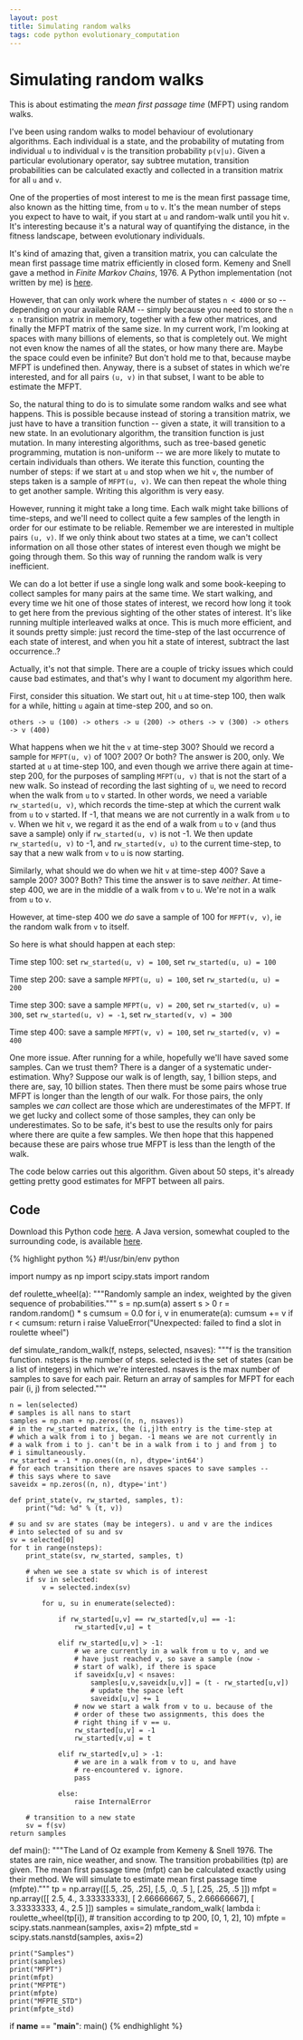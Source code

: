 ```yaml
---
layout: post
title: Simulating random walks
tags: code python evolutionary_computation
---
```


Simulating random walks
=======================

This is about estimating the *mean first passage time* (MFPT) using
random walks.

I've been using random walks to model behaviour of evolutionary
algorithms. Each individual is a state, and the probability of
mutating from individual `u` to individual `v` is the transition
probability `p(v|u)`. Given a particular evolutionary operator, say
subtree mutation, transition probabilities can be calculated exactly
and collected in a transition matrix for all `u` and `v`. 

One of the properties of most interest to me is the mean first passage
time, also known as the hitting time, from `u` to `v`. It's the mean
number of steps you expect to have to wait, if you start at `u` and
random-walk until you hit `v`. It's interesting because it's a natural
way of quantifying the distance, in the fitness landscape, between
evolutionary individuals.

It's kind of amazing that, given a transition matrix, you can
calculate the mean first passage time matrix efficiently in closed
form. Kemeny and Snell gave a method in *Finite Markov Chains*, 1976.
A Python implementation (not written by me) is
[here](https://github.com/jmmcd/GPDistance/blob/master/python/RandomWalks/ergodic.py). 

However, that can only work where the number of states `n < 4000` or
so -- depending on your available RAM -- simply because you need to
store the `n x n` transition matrix in memory, together with a few
other matrices, and finally the MFPT matrix of the same size. In my
current work, I'm looking at spaces with many billions of elements, so
that is completely out. We might not even know the names of all the
states, or how many there are. Maybe the space could even be infinite?
But don't hold me to that, because maybe MFPT is undefined then.
Anyway, there is a subset of states in which we're interested, and for
all pairs `(u, v)` in that subset, I want to be able to estimate the
MFPT.

So, the natural thing to do is to simulate some random walks and see
what happens. This is possible because instead of storing a transition
matrix, we just have to have a transition function -- given a state,
it will transition to a new state. In an evolutionary algorithm, the
transition function is just mutation. In many interesting algorithms,
such as tree-based genetic programming, mutation is non-uniform -- we
are more likely to mutate to certain individuals than others. We
iterate this function, counting the number of steps: if we start at
`u` and stop when we hit `v`, the number of steps taken is a sample of
`MFPT(u, v)`. We can then repeat the whole thing to get another
sample. Writing this algorithm is very easy.

However, running it might take a long time. Each walk might take
billions of time-steps, and we'll need to collect quite a few samples
of the length in order for our estimate to be reliable. Remember we
are interested in multiple pairs `(u, v)`. If we only think about two
states at a time, we can't collect information on all those other
states of interest even though we might be going through them. So this
way of running the random walk is very inefficient.

We can do a lot better if use a single long walk and some book-keeping
to collect samples for many pairs at the same time. We start walking,
and every time we hit one of those states of interest, we record how
long it took to get here from the previous sighting of the other
states of interest. It's like running multiple interleaved walks at
once. This is much more efficient, and it sounds pretty simple: just
record the time-step of the last occurrence of each state of interest,
and when you hit a state of interest, subtract the last occurrence..?

Actually, it's not that simple. There are a couple of tricky issues
which could cause bad estimates, and that's why I want to document my
algorithm here.

First, consider this situation. We start out, hit `u` at time-step 100,
then walk for a while, hitting `u` again at time-step 200, and so on.

`others -> u (100) -> others -> u (200) -> others -> v (300) -> others -> v (400)`

What happens when we hit the `v` at time-step 300? Should we record a
sample for `MFPT(u, v)` of 100? 200? Or both? The answer is 200, only.
We started at `u` at time-step 100, and even though we arrive there
again at time-step 200, for the purposes of sampling `MFPT(u, v)` that
is not the start of a new walk. So instead of recording the last
sighting of `u`, we need to record when the walk from `u` to `v`
started. In other words, we need a variable `rw_started(u, v)`, which
records the time-step at which the current walk from `u` to `v`
started. If -1, that means we are not currently in a walk from `u` to
`v`. When we hit `v`, we regard it as the end of a walk from `u` to
`v` (and thus save a sample) only if `rw_started(u, v)` is not -1. We
then update `rw_started(u, v)` to -1, and `rw_started(v, u)` to the
current time-step, to say that a new walk from `v` to `u` is now
starting.

Similarly, what should we do when we hit `v` at time-step 400? Save a
sample 200? 300? Both? This time the answer is to save *neither*. At
time-step 400, we are in the middle of a walk from `v` to `u`. We're
not in a walk from `u` to `v`.

However, at time-step 400 we *do* save a sample of 100 for `MFPT(v,
v)`, ie the random walk from `v` to itself.

So here is what should happen at each step:

Time step 100: set `rw_started(u, v) = 100`, set `rw_started(u, u) = 100`

Time step 200: save a sample `MFPT(u, u) = 100`, set `rw_started(u, u) = 200`

Time step 300: save a sample `MFPT(u, v) = 200`, set
`rw_started(v, u) = 300`, set `rw_started(u, v) = -1`, set
`rw_started(v, v) = 300`

Time step 400: save a sample `MFPT(v, v) = 100`, set `rw_started(v, v) = 400`

One more issue. After running for a while, hopefully we'll have saved
some samples. Can we trust them? There is a danger of a systematic
under-estimation. Why? Suppose our walk is of length, say, 1 billion
steps, and there are, say, 10 billion states. Then there must be some
pairs whose true MFPT is longer than the length of our walk. For those
pairs, the only samples we *can* collect are those which are
underestimates of the MFPT. If we get lucky and collect some of those
samples, they can only be underestimates. So to be safe, it's best to
use the results only for pairs where there are quite a few samples. We
then hope that this happened because these are pairs whose true MFPT
is less than the length of the walk.

The code below carries out this algorithm. Given about 50 steps, it's
already getting pretty good estimates for MFPT between all pairs.

Code
----

Download this Python code [here](http://jmmcd.github.com/code/rw.py).
A Java version, somewhat coupled to the surrounding code, is available
[here](https://github.com/jmmcd/GPDistance/blob/master/java/GP/Sample.java).

{% highlight python %}
#!/usr/bin/env python

import numpy as np
import scipy.stats
import random

def roulette_wheel(a):
    """Randomly sample an index, weighted by the given sequence of
    probabilities."""
    s = np.sum(a)
    assert s > 0
    r = random.random() * s
    cumsum = 0.0
    for i, v in enumerate(a):
        cumsum += v
        if r < cumsum:
            return i
    raise ValueError("Unexpected: failed to find a slot in roulette wheel")

def simulate_random_walk(f, nsteps, selected, nsaves):
    """f is the transition function. nsteps is the number of steps.
    selected is the set of states (can be a list of integers) in which
    we're interested. nsaves is the max number of samples to save for
    each pair. Return an array of samples for MFPT for each pair (i,
    j) from selected."""

    n = len(selected)
    # samples is all nans to start
    samples = np.nan + np.zeros((n, n, nsaves))
    # in the rw_started matrix, the (i,j)th entry is the time-step at
    # which a walk from i to j began. -1 means we are not currently in
    # a walk from i to j. can't be in a walk from i to j and from j to
    # i simultaneously.
    rw_started = -1 * np.ones((n, n), dtype='int64')
    # for each transition there are nsaves spaces to save samples --
    # this says where to save
    saveidx = np.zeros((n, n), dtype='int')

    def print_state(v, rw_started, samples, t):
        print("%d: %d" % (t, v))

    # su and sv are states (may be integers). u and v are the indices
    # into selected of su and sv
    sv = selected[0]
    for t in range(nsteps):
        print_state(sv, rw_started, samples, t)
        
        # when we see a state sv which is of interest
        if sv in selected:
            v = selected.index(sv)
            
            for u, su in enumerate(selected):

                if rw_started[u,v] == rw_started[v,u] == -1:
                    rw_started[v,u] = t

                elif rw_started[u,v] > -1:
                    # we are currently in a walk from u to v, and we
                    # have just reached v, so save a sample (now -
                    # start of walk), if there is space
                    if saveidx[u,v] < nsaves:
                        samples[u,v,saveidx[u,v]] = (t - rw_started[u,v])
                        # update the space left
                        saveidx[u,v] += 1
                    # now we start a walk from v to u. because of the
                    # order of these two assignments, this does the
                    # right thing if v == u.
                    rw_started[u,v] = -1
                    rw_started[v,u] = t

                elif rw_started[v,u] > -1:
                    # we are in a walk from v to u, and have
                    # re-encountered v. ignore.
                    pass

                else:
                    raise InternalError
                    
        # transition to a new state
        sv = f(sv)
    return samples
    
def main():
    """The Land of Oz example from Kemeny & Snell 1976. The states are
    rain, nice weather, and snow. The transition probabilities (tp)
    are given. The mean first passage time (mfpt) can be calculated
    exactly using their method. We will simulate to estimate mean
    first passage time (mfpte)."""
    tp = np.array([[.5,  .25, .25],
                   [.5,  .0,  .5 ],
                   [.25, .25, .5 ]])
    mfpt = np.array([[ 2.5,        4., 3.33333333],
                     [ 2.66666667, 5., 2.66666667],
                     [ 3.33333333, 4., 2.5       ]])
    samples = simulate_random_walk(
        lambda i: roulette_wheel(tp[i]), # transition according to tp
        200, [0, 1, 2], 10)
    mfpte = scipy.stats.nanmean(samples, axis=2)
    mfpte_std = scipy.stats.nanstd(samples, axis=2)

    print("Samples")
    print(samples)
    print("MFPT")
    print(mfpt)
    print("MFPTE")
    print(mfpte)
    print("MFPTE_STD")
    print(mfpte_std)
    
if __name__ == "__main__":
    main()
{% endhighlight %}

